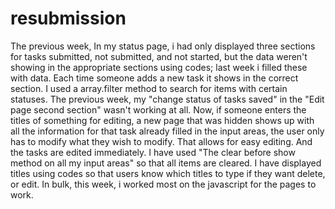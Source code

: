 # resubmission
 The previous week, In my status page, i had only displayed three sections for tasks submitted, not submitted, and not started, but the data weren't showing in the appropriate sections using codes; last week i filled these with data. Each time someone adds a new task it shows in the correct section. I used a array.filter method to search for items with certain statuses.
 The previous week, my "change status of tasks saved" in the "Edit page second section" wasn't working at all. Now, if someone enters the titles of something for editing, a new page that was hidden shows up with all the information for that task already filled in the input areas, the user only has to modify what they wish to modify. That allows for easy editing. And the tasks are edited immediately.
 I have used "The clear before show method on all my input areas" so that all items are cleared.
 I have displayed titles using codes so that users know which titles to type if they want delete, or edit.
In bulk, this week, i worked most on the javascript for the pages to work.
